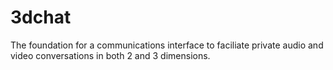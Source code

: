 # 3dchat
The foundation for a communications interface to faciliate private audio and video conversations in both 2 and 3 dimensions.
